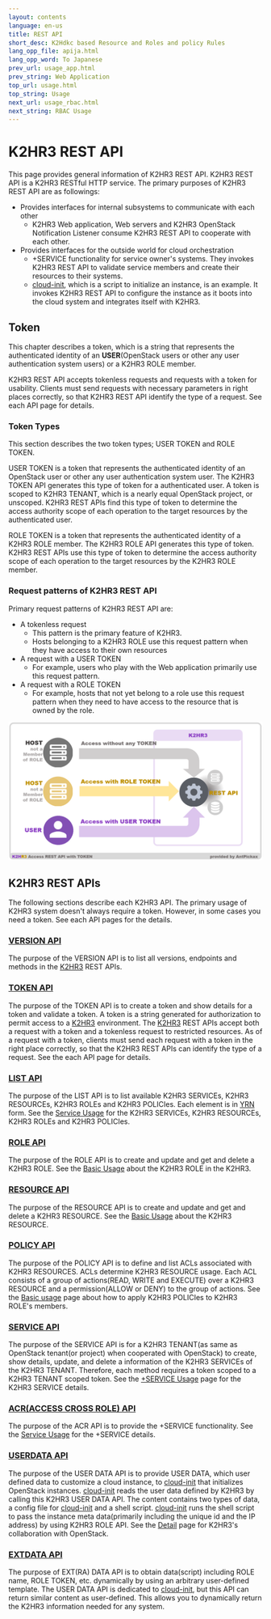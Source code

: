 ```yaml
---
layout: contents
language: en-us
title: REST API
short_desc: K2Hdkc based Resource and Roles and policy Rules
lang_opp_file: apija.html
lang_opp_word: To Japanese
prev_url: usage_app.html
prev_string: Web Application
top_url: usage.html
top_string: Usage
next_url: usage_rbac.html
next_string: RBAC Usage
---
```


# K2HR3 REST API

This page provides general information of K2HR3 REST API. K2HR3 REST API is a K2HR3 RESTful HTTP service. The primary purposes of K2HR3 REST API are as followings:

* Provides interfaces for internal subsystems to communicate with each other
  * K2HR3 Web application, Web servers and K2HR3 OpenStack Notification Listener consume K2HR3 REST API to cooperate with each other.
* Provides interfaces for the outside world for cloud orchestration
  * +SERVICE functionality for service owner's systems. They invokes K2HR3 REST API to validate service members and create their resources to their systems.
  * [cloud-init](https://cloudinit.readthedocs.io/en/latest/index.html), which is a script to initialize an instance, is an example. It invokes K2HR3 REST API to configure the instance as it boots into the cloud system and integrates itself with K2HR3.

## Token
This chapter describes a token, which is a string that represents the authenticated identity of an **USER**(OpenStack users or other any user authentication system users) or a K2HR3 ROLE member.

K2HR3 REST API accepts tokenless requests and requests with a token for usability. Clients must send requests with necessary parameters in right places correctly, so that K2HR3 REST API identify the type of a request. See each API page for details.

### Token Types

This section describes the two token types; USER TOKEN and ROLE TOKEN.  

USER TOKEN is a token that represents the authenticated identity of an OpenStack user or other any user authentication system user.
The K2HR3 TOKEN API generates this type of token for a authenticated user.
A token is scoped to K2HR3 TENANT, which is a nearly equal OpenStack project, or unscoped.
K2HR3 REST APIs find this type of token to determine the access authority scope of each operation to the target resources by the authenticated user.  

ROLE TOKEN is a token that represents the authenticated identity of a K2HR3 ROLE member. The K2HR3 ROLE API generates this type of token. K2HR3 REST APIs use this type of token to determine the access authority scope of each operation to the target resources by the K2HR3 ROLE member.

### Request patterns of K2HR3 REST API

Primary request patterns of K2HR3 REST API are:

* A tokenless request
  * This pattern is the primary feature of K2HR3.
  * Hosts belonging to a K2HR3 ROLE use this request pattern when they have access to their own resources
* A request with a USER TOKEN
  * For example, users who play with the Web application primarily use this request pattern.
* A request with a ROLE TOKEN
  * For example, hosts that not yet belong to a role use this request pattern when they need to have access to the resource that is owned by the role.

![K2HR3 REST API - Token Access](images/usage_rbac_token_all.png)

## K2HR3 REST APIs

The following sections describe each K2HR3 API. The primary usage of K2HR3 system doesn't always require a token. However, in some cases you need a token. See each API pages for the details.

### [VERSION API](api_version.html)

The purpose of the VERSION API is to list all versions, endpoints and methods in the [K2HR3](index.html) REST APIs.

### [TOKEN API](api_token.html)

The purpose of the TOKEN API is to create a token and show details for a token and validate a token. A token is a string generated for authorization to permit access to a [K2HR3](index.html) environment. The [K2HR3](index.html) REST APIs accept both a request with a token and a tokenless request to restricted resources. As of a request with a token, clients must send each request with a token in the right place correctly, so that the K2HR3 REST APIs can identify the type of a request. See the each API page for details.

### [LIST API](api_list.html)

The purpose of the LIST API is to list available K2HR3 SERVICEs, K2HR3 RESOURCEs, K2HR3 ROLEs and K2HR3 POLICIes. Each element is in [YRN](detail_various.html) form. See the [Service Usage](usage_service.html) for the K2HR3 SERVICEs, K2HR3 RESOURCEs, K2HR3 ROLEs and K2HR3 POLICIes.

### [ROLE API](api_role.html)

The purpose of the ROLE API is to create and update and get and delete a K2HR3 ROLE. See the [Basic Usage](usage_base.html) about the K2HR3 ROLE in the K2HR3.

### [RESOURCE API](api_resource.html)

The purpose of the RESOURCE API is to create and update and get and delete a K2HR3 RESOURCE. See the [Basic Usage](usage_base.html) about the K2HR3 RESOURCE.

### [POLICY API](api_policy.html)

The purpose of the POLICY API is to define and list ACLs associated with K2HR3 RESOURCES. ACLs determine K2HR3 RESOURCE usage. Each ACL consists of a group of actions(READ, WRITE and EXECUTE) over a K2HR3 RESOURCE and a permission(ALLOW or DENY) to the group of actions. See the [Basic usage](usage_base.html) page about how to apply K2HR3 POLICIes to K2HR3 ROLE's members.

### [SERVICE API](api_service.html)

The purpose of the SERVICE API is for a K2HR3 TENANT(as same as OpenStack tenant(or project) when cooperated with OpenStack) to create, show details, update, and delete a information of the K2HR3 SERVICEs of the K2HR3 TENANT. Therefore, each method requires a token scoped to a K2HR3 TENANT scoped token. See the [+SERVICE Usage](usage_service.html) page for the K2HR3 SERVICE details.

### [ACR(ACCESS CROSS ROLE) API](api_acr.html)

The purpose of the ACR API is to provide the +SERVICE functionality. See the [Service Usage](usage_service.html) for the +SERVICE details.

### [USERDATA API](api_userdata.html)

The purpose of the USER DATA API is to provide USER DATA, which user defined data to customize a cloud instance, to [cloud-init](https://cloudinit.readthedocs.io/en/latest/) that initializes OpenStack instances. [cloud-init](https://cloudinit.readthedocs.io/en/latest/) reads the user data defined by K2HR3 by calling this K2HR3 USER DATA API. The content contains two types of data, a config file for [cloud-init](https://cloudinit.readthedocs.io/en/latest/) and a shell script. [cloud-init](https://cloudinit.readthedocs.io/en/latest/) runs the shell script to pass the instance meta data(primarily including the unique id and the IP address) by using K2HR3 ROLE API. See the [Detail](detail.html) page for K2HR3's collaboration with OpenStack.

### [EXTDATA API](api_extdata.html)
The purpose of EXT(RA) DATA API is to obtain data(script) including ROLE name, ROLE TOKEN, etc. dynamically by using an arbitrary user-defined template. The USER DATA API is dedicated to [cloud-init](https://cloudinit.readthedocs.io/en/latest/), but this API can return similar content as user-defined. This allows you to dynamically return the K2HR3 information needed for any system.

